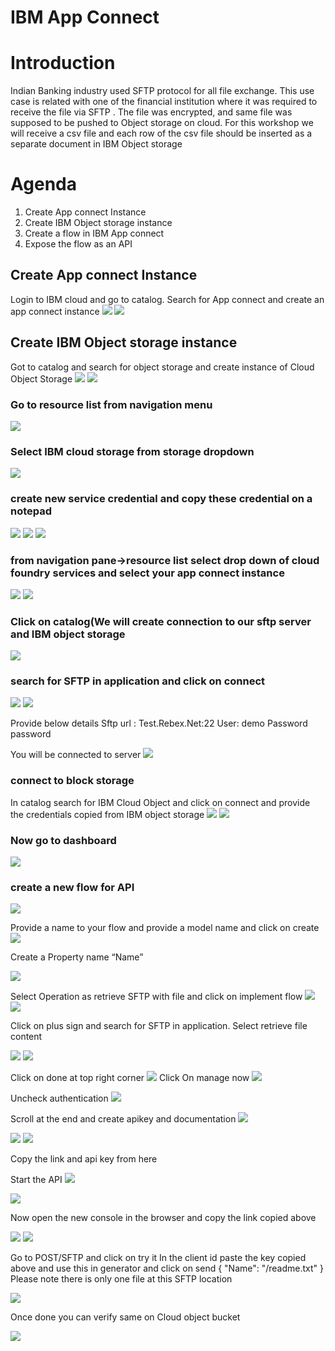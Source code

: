 # IBM App Connect

# Introduction
Indian Banking industry used SFTP protocol for all file exchange. This use case is related with one of the financial institution where it was required to receive the file via SFTP . The file was encrypted, and same file was supposed to be pushed to Object storage on cloud. 
For this workshop we will receive a csv file and each row of the csv file should be inserted as a separate document in IBM Object storage

# Agenda
1. Create App connect Instance
2. Create IBM Object storage instance
3. Create a flow in IBM App connect
4. Expose the flow as an API

## Create App connect Instance
Login to IBM cloud and go to catalog. Search for App connect and create an app connect instance
<img src="./img/ace1.png"/>
<img src="./img/ace2.png"/>

## Create IBM Object storage instance
Got to catalog and search for object storage and create instance of Cloud Object Storage 
<img src="./img/s31.png"/>
<img src="./img/s32.png"/>

### Go to resource list from navigation menu
 <img src="./img/rs1.png"/>

### Select IBM cloud storage from storage dropdown
 <img src="./img/db1.png"/>

### create new service credential and copy these credential on a notepad
<img src="./img/db2.png"/>
<img src="./img/db3.png"/>
<img src="./img/db4.png"/>


### from navigation pane->resource list select drop down of cloud foundry services and select your app connect instance 
<img src="./img/acei1.png"/>
<img src="./img/acei2.png"/>

### Click on catalog(We will create connection to our sftp server and IBM object storage
<img src="./img/acei31.png"/>

### search for SFTP in application and click on connect 
<img src="./img/sftp1.png"/>
<img src="./img/sftp2.png"/>

Provide below details 
Sftp url : Test.Rebex.Net:22
User: demo
Password password

You will be connected to server
<img src="./img/sftp3.png"/>

### connect to block storage
In catalog search for IBM Cloud Object and click on connect and provide the credentials copied from IBM object storage
<img src="./img/s3i1.png"/>
<img src="./img/s3i2.png"/>

### Now go to dashboard

<img src="./img/acei3.png"/>

### create a new flow for API
<img src="./img/api1.png"/>

Provide a name to your flow and provide a model name and click on create
<img src="./img/api2.png"/>

Create a Property name “Name”

<img src="./img/api3.png"/>

Select Operation as retrieve SFTP with file and click on implement flow
<img src="./img/api4.png"/>
<img src="./img/api5.png"/>

Click on plus sign and search for SFTP in application. Select retrieve file content

<img src="./img/api6.png"/>
<img src="./img/api7.png"/>

Click on done at top right corner
<img src="./img/api18.png"/>
Click On manage now 
<img src="./img/api19.png"/>

Uncheck authentication
<img src="./img/api21.png"/>

Scroll at the end and create apikey and documentation
<img src="./img/api22.png"/>

<img src="./img/api23.png"/>
<img src="./img/api26.png"/>

Copy the link and api key from here


Start the API 
<img src="./img/api24.png"/>

<img src="./img/api25.png"/>

Now open the new console in the browser and copy the link copied above

<img src="./img/api26.png"/>

<img src="./img/api28.png"/>

Go to POST/SFTP and click on try it 
In the client id paste the key copied above and use this in generator and click on send 
{
  "Name": "/readme.txt"
}
Please note there is only one file at this SFTP location

<img src="./img/api29.png"/>

Once done you can verify same on Cloud object bucket

<img src="./img/api30.png"/>





